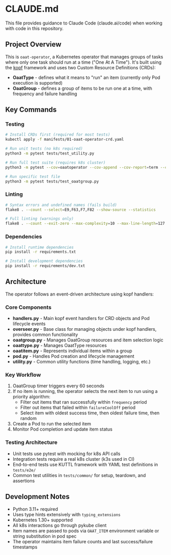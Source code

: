 # CLAUDE.md

This file provides guidance to Claude Code (claude.ai/code) when working with code in this repository.

## Project Overview

This is `oaat-operator`, a Kubernetes operator that manages groups of tasks where only one task should run at a time ("One At A Time"). It's built using the [kopf](https://github.com/zalando-incubator/kopf) framework and uses two Custom Resource Definitions (CRDs):

- **OaatType** - defines what it means to "run" an item (currently only Pod execution is supported)
- **OaatGroup** - defines a group of items to be run one at a time, with frequency and failure handling

## Key Commands

### Testing
```bash
# Install CRDs first (required for most tests)
kubectl apply -f manifests/01-oaat-operator-crd.yaml

# Run unit tests (no k8s required)
python3 -m pytest tests/test_utility.py

# Run full test suite (requires k8s cluster)
python3 -m pytest --cov=oaatoperator --cov-append --cov-report=term --cov-report=xml:cov.xml .

# Run specific test file
python3 -m pytest tests/test_oaatgroup.py
```

### Linting
```bash
# Syntax errors and undefined names (fails build)
flake8 . --count --select=E9,F63,F7,F82 --show-source --statistics

# Full linting (warnings only)
flake8 . --count --exit-zero --max-complexity=10 --max-line-length=127 --statistics
```

### Dependencies
```bash
# Install runtime dependencies
pip install -r requirements.txt

# Install development dependencies
pip install -r requirements/dev.txt
```

## Architecture

The operator follows an event-driven architecture using kopf handlers:

### Core Components
- **handlers.py** - Main kopf event handlers for CRD objects and Pod lifecycle events
- **overseer.py** - Base class for managing objects under kopf handlers, provides common functionality
- **oaatgroup.py** - Manages OaatGroup resources and item selection logic
- **oaattype.py** - Manages OaatType resources
- **oaatitem.py** - Represents individual items within a group
- **pod.py** - Handles Pod creation and lifecycle management
- **utility.py** - Common utility functions (time handling, logging, etc.)

### Key Workflow
1. OaatGroup timer triggers every 60 seconds
2. If no item is running, the operator selects the next item to run using a priority algorithm:
   - Filter out items that ran successfully within `frequency` period
   - Filter out items that failed within `failureCoolOff` period
   - Select item with oldest success time, then oldest failure time, then random
3. Create a Pod to run the selected item
4. Monitor Pod completion and update item status

### Testing Architecture
- Unit tests use pytest with mocking for k8s API calls
- Integration tests require a real k8s cluster (k3s used in CI)
- End-to-end tests use KUTTL framework with YAML test definitions in `tests/e2e/`
- Common test utilities in `tests/common/` for setup, teardown, and assertions

## Development Notes

- Python 3.11+ required
- Uses type hints extensively with `typing_extensions`
- Kubernetes 1.30+ supported
- All k8s interactions go through pykube client
- Item names are passed to pods via `OAAT_ITEM` environment variable or string substitution in pod spec
- The operator maintains item failure counts and last success/failure timestamps